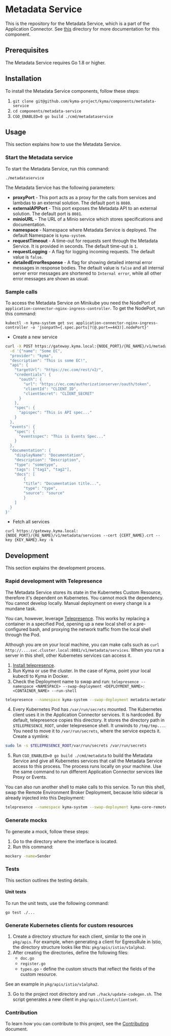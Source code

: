 # Metadata Service

This is the repository for the Metadata Service, which is a part of the Application Connector. See [this](../../docs/application-connector/docs/) directory for more documentation for this component.

## Prerequisites

The Metadata Service requires Go 1.8 or higher.

## Installation

To install the Metadata Service components, follow these steps:

1. `git clone git@github.com/kyma-project/kyma/components/metadata-service`
2. `cd components/metadata-service`
3. `CGO_ENABLED=0 go build ./cmd/metadataservice`

## Usage

This section explains how to use the Metadata Service.

### Start the Metadata service

To start the Metadata Service, run this command:

```
./metadataservice
```

The Metadata Service has the following parameters:
- **proxyPort** - This port acts as a proxy for the calls from services and lambdas to an external solution. The default port is `8080`.
- **externalAPIPort** - This port exposes the Metadata API to an external solution. The default port is `8081`.
- **minioURL** - The URL of a Minio service which stores specifications and documentation.
- **namespace** - Namespace where Metadata Service is deployed. The default Namespace is `kyma-system`.
- **requestTimeout** - A time-out for requests sent through the Metadata Service. It is provided in seconds. The default time-out is `1`.
- **requestLogging** - A flag for logging incoming requests. The default value is `false`.
- **detailedErrorResponse** - A flag for showing detailed internal error messages in response bodies. The default value is `false` and all internal server error messages are shortened to `Internal error`, while all other error messages are shown as usual.

### Sample calls

To access the Metadata Service on Minikube you need the NodePort of `application-connector-nginx-ingress-controller`.
To get the NodePort, run this command:

```
kubectl -n kyma-system get svc application-connector-nginx-ingress-controller -o 'jsonpath={.spec.ports[?(@.port==443)].nodePort}'
```

- Create a new service 

```sh
curl -X POST https://gateway.kyma.local:{NODE_PORT}/{RE_NAME}/v1/metadata/services --cert {CER_NAME}.crt --key {CERT_KEY}.key -k \
  -d '{"name": "Some EC",
  "provider": "kyma",
  "description": "This is some EC!",
  "api": {
    "targetUrl": "https://ec.com/rest/v2/",
    "credentials": {
      "oauth": {
        "url": "https://ec.com/authorizationserver/oauth/token",
        "clientId": "CLIENT_ID",
        "clientSecret": "CLIENT_SECRET"
      }
    },
    "spec": {
      "apispec": "This is API spec..."
    }
  },
  "events": {
    "spec": {
      "eventsspec": "This is Events Spec..."
    }
  },
  "documentation": {
    "displayName": "Documentation",
    "description": "Description",
    "type": "sometype",
    "tags": ["tag1", "tag2"],
    "docs": [
        {
        "title": "Documentation title...",
        "type": "type",
        "source": "source"
        }
    ]
  }
}'
```

- Fetch all services

```
curl https://gateway.kyma.local:{NODE_PORT}/{RE_NAME}/v1/metadata/services --cert {CERT_NAME}.crt --key {KEY_NAME}.key -k
```

## Development

This section explains the development process.

### Rapid development with Telepresence

The Metadata Service stores its state in the Kubernetes Custom Resource, therefore it's dependent on Kubernetes. You cannot mock the dependency. You cannot develop locally. Manual deployment on every change is a mundane task.

You can, however, leverage [Telepresence](https://www.telepresence.io/). This works by replacing a container in a specified Pod, opening up a new local shell or a pre-configured bash, and proxying the network traffic from the local shell through the Pod.

Although you are on your local machine, you can make calls such as `curl http://....svc.cluster.local:8081/v1/metadata/services`. When you run a server in this shell, other Kubernetes services can access it.

1. [Install telepresence](https://www.telepresence.io/reference/install).
2. Run Kyma or use the cluster. In the case of Kyma, point your local kubectl to Kyma in Docker.
3. Check the Deployment name to swap and run: `telepresence --namespace <NAMESPACE> --swap-deployment <DEPLOYMENT_NAME>:<CONTAINER_NAME> --run-shell`
```bash
telepresence --namespace kyma-system --swap-deployment metadata:metadata --run-shell
```
4. Every Kubernetes Pod has `/var/run/secrets` mounted. The Kubernetes client uses it in the Application Connector services. It is hardcoded. By default, telepresence copies this directory. It stores the directory path in `$TELEPRESENCE_ROOT`, under telepresence shell. It unwinds to `/tmp/tmp...`. You need to move it to `/var/run/secrets`, where the service expects it. Create a symlink:
 ```bash
sudo ln -s $TELEPRESENCE_ROOT/var/run/secrets /var/run/secrets
```
5. Run `CGO_ENABLED=0 go build ./cmd/metadata` to build the Metadata Service and give all  Kubernetes services that call the Metadata Service access to this process. The process runs locally on your machine. Use the same command to run different Application Connector services like Proxy or Events.

You can also run another shell to make calls to this service. To run this shell, swap the Remote Environment Broker Deployment, because Istio sidecar is already injected into this Deployment:
```bash
telepresence --namespace kyma-system --swap-deployment kyma-core-remote-environment-broker:reb --run-shell
```

### Generate mocks

To generate a mock, follow these steps:

1. Go to the directory where the interface is located.
2. Run this command:
```sh
mockery -name=Sender
```

### Tests

This section outlines the testing details.

#### Unit tests

To run the unit tests, use the following command:

```
go test ./...
```

### Generate Kubernetes clients for custom resources

1. Create a directory structure for each client, similar to the one in `pkg/apis`. For example, when generating a client for EgressRule in Istio, the directory structure looks like this: `pkg/apis/istio/v1alpha2`.
2. After creating the directories, define the following files:
    - `doc.go`
    - `register.go`
    - `types.go` - define the custom structs that reflect the fields of the custom resource.

See an example in `pkg/apis/istio/v1alpha2`.

3. Go to the project root directory and run `./hack/update-codegen.sh`. The script generates a new client in `pkg/apis/client/clientset`.

### Contribution

To learn how you can contribute to this project, see the [Contributing](/CONTRIBUTING.md) document.

